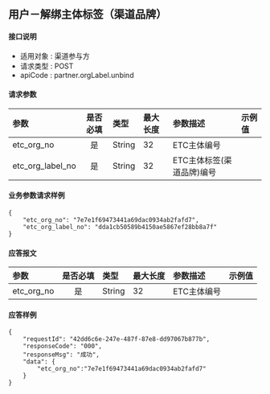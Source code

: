 ## 用户－解绑主体标签（渠道品牌） 

#### 接口说明

* 适用对象 : 渠道参与方
* 请求类型 : POST
* apiCode : partner.orgLabel.unbind

#### 请求参数
| 参数             | 是否必填 | 类型   | 最大长度 | 参数描述                    | 示例值 |
| :--------------- | :------: | :----- | :------- | :-------------------------- | :----- |
| etc_org_no       |    是    | String | 32       | ETC主体编号                 |        |
| etc_org_label_no |    是    | String | 32       | ETC主体标签(渠道品牌)编号 |        |



#### 业务参数请求样例
```
{
    "etc_org_no": "7e7e1f69473441a69dac0934ab2fafd7",
    "etc_org_label_no": "dda1cb50589b4150ae5867ef28bb8a7f"
}
```

#### 应答报文

| 参数       | 是否必填 | 类型   | 最大长度 | 参数描述    | 示例值 |
| :--------- | :------: | :----- | :------- | :---------- | :----- |
| etc_org_no |    是    | String | 32       | ETC主体编号 |        |

#### 应答样例

```
{
	"requestId": "42dd6c6e-247e-487f-87e8-dd97067b877b",
    "responseCode": "000",
	"responseMsg": "成功",
	"data": {
        "etc_org_no":"7e7e1f69473441a69dac0934ab2fafd7"
    }
}
```
